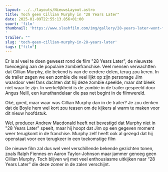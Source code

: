 ```yaml
---
layout: ../../layouts/NieuwsLayout.astro
title: Toch geen Cillian Murphy in "28 Years Later"
date: 2025-01-09T22:55:13.856+01:00
soort: 'film'
thumbnail: 'https://www.slashfilm.com/img/gallery/28-years-later-wont-feature-cillian-murphy-after-all-but-what-about-the-other-sequels/l-intro-1736457255.jpg
'
trailer: ""
slug: 'toch-geen-cillian-murphy-in-28-years-later'
tags: ["film"]
---
```


Er is al veel te doen geweest rond de film "28 Years Later", de nieuwste
toevoeging aan de populaire zombiefranchise. Veel mensen verwachtten dat Cillian
Murphy, die bekend is van de eerdere delen, terug zou keren. In de trailer zagen
we een zombie die veel lijkt op zijn personage Jim waardoor veel fans dachten
dat hij deze zombie speelde, maar dat bleek niet waar te zijn. In werkelijkheid
is de zombie in de trailer gespeeld door Angus Neill, een kunsthandelaar die pas
net begint in de filmwereld.

Oké, goed, maar waar was Cillian Murphy dan in de trailer? Je zou denken dat de
Boyle hem wel kort zou teasen om de kijkers al warm te maken voor dit nieuw
hoofdstuk.

Wel, producer Andrew Macdonald heeft net bevestigd dat Murphy niet in "28 Years
Later" speelt, maar hij hoopt dat Jim op een gegeven moment weer terugkomt in de
franchise. Murphy zelf heeft ook al gezegd dat hij openstaat voor een terugkeer
in een toekomstige film

De nieuwe film zal dus wel veel verschillende bekende gezichten tonen, zoals
Ralph Fiennes en Aaron Taylor-Johnson maar jammer genoeg geen Cillian Murphy.
Toch blijven wij met veel enthousiasme uitkijken naar “28 Years Later” die deze
zomer in de zalen verschijnt.